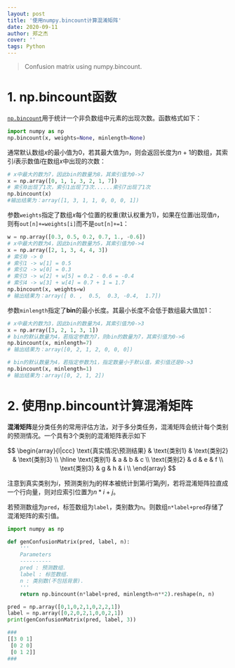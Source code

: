 ```yaml
---
layout: post
title: '使用numpy.bincount计算混淆矩阵'
date: 2020-09-11
author: 郑之杰
cover: ''
tags: Python
---
```


> Confusion matrix using numpy.bincount.

# 1. np.bincount函数

[`np.bincount`](https://numpy.org/doc/stable/reference/generated/numpy.bincount.html)用于统计一个非负数组中元素的出现次数。函数格式如下：

```python
import numpy as np
np.bincount(x, weights=None, minlength=None)
```

通常默认数组$x$的最小值为$0$，若其最大值为$n$，则会返回长度为$n+1$的数组，其索引$i$表示数值$i$在数组$x$中出现的次数：

```python
# x中最大的数为7，因此bin的数量为8，其索引值为0->7
x = np.array([0, 1, 1, 3, 2, 1, 7])
# 索引0出现了1次，索引1出现了3次......索引7出现了1次
np.bincount(x)
#输出结果为：array([1, 3, 1, 1, 0, 0, 0, 1])
```

参数`weights`指定了数组$x$每个位置的权重(默认权重为$1$)，如果在位置$i$出现值$n$，则有`out[n]+=weights[i]`而不是`out[n]+=1`：

```python
w = np.array([0.3, 0.5, 0.2, 0.7, 1., -0.6])
# x中最大的数为4，因此bin的数量为5，其索引值为0->4
x = np.array([2, 1, 3, 4, 4, 3])
# 索引0 -> 0
# 索引1 -> w[1] = 0.5
# 索引2 -> w[0] = 0.3
# 索引3 -> w[2] + w[5] = 0.2 - 0.6 = -0.4
# 索引4 -> w[3] + w[4] = 0.7 + 1 = 1.7
np.bincount(x, weights=w)
# 输出结果为：array([ 0. ,  0.5,  0.3, -0.4,  1.7])
```

参数`minlength`指定了**bin**的最小长度。其最小长度不会低于数组最大值加$1$：

```python
# x中最大的数为3，因此bin的数量为4，其索引值为0->3
x = np.array([3, 2, 1, 3, 1])
# bin的默认数量为4，若指定参数为7，则bin的数量为7，其索引值为0->6
np.bincount(x, minlength=7)
# 输出结果为：array([0, 2, 1, 2, 0, 0, 0])

# bin的默认数量为4，若指定参数为1，指定数量小于默认值，索引值还是0->3
np.bincount(x, minlength=1)
# 输出结果为：array([0, 2, 1, 2])
```

# 2. 使用np.bincount计算混淆矩阵
**混淆矩阵**是分类任务的常用评估方法，对于多分类任务，混淆矩阵会统计每个类别的预测情况。一个具有$3$个类别的混淆矩阵表示如下

$$ \begin{array}{l|ccc} \text{真实情况\预测结果} & \text{类别1} & \text{类别2} & \text{类别3} \\ \hline  \text{类别1} & a & b & c \\  \text{类别2} & d & e & f \\ \text{类别3} & g & h & i \\ \end{array} $$

注意到真实类别为$i$，预测类别为$j$的样本被统计到第$i$行第$j$列，若将混淆矩阵拉直成一个行向量，则对应索引位置为$n*i+j$。

若预测数组为`pred`，标签数组为`label`，类别数为`n`。则数组`n*label+pred`存储了混淆矩阵的索引值。

```python
import numpy as np

def genConfusionMatrix(pred, label, n):
    '''
    Parameters
    ----------
    pred : 预测数组.
    label : 标签数组.
    n : 类别数(不包括背景).
    '''
    return np.bincount(n*label+pred, minlength=n**2).reshape(n, n)

pred = np.array([0,1,0,2,1,0,2,2,1])
label = np.array([0,2,0,2,1,0,0,2,1])
print(genConfusionMatrix(pred, label, 3))

###
[[3 0 1]
 [0 2 0]
 [0 1 2]]
###
```